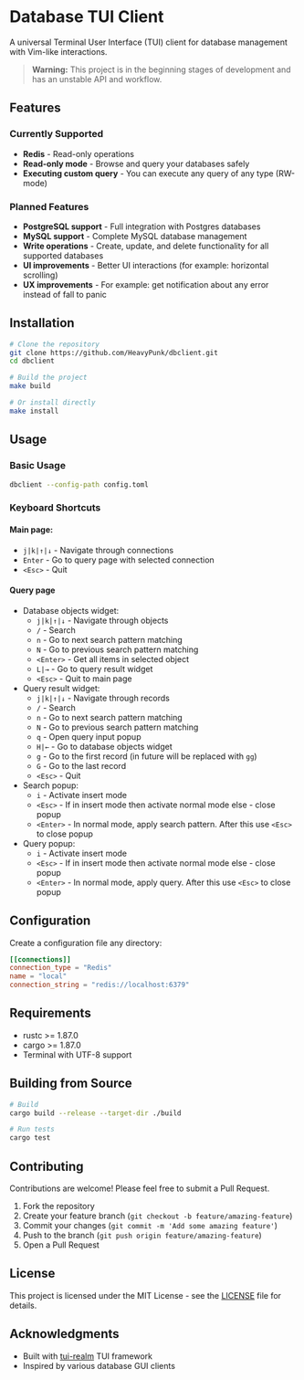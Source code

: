 # Database TUI Client

A universal Terminal User Interface (TUI) client for database management with Vim-like interactions.

> **Warning:** This project is in the beginning stages of development and has an unstable API and workflow.

## Features

### Currently Supported
- **Redis** - Read-only operations
- **Read-only mode** - Browse and query your databases safely
- **Executing custom query** - You can execute any query of any type (RW-mode)

### Planned Features
- **PostgreSQL support** - Full integration with Postgres databases
- **MySQL support** - Complete MySQL database management
- **Write operations** - Create, update, and delete functionality for all supported databases
- **UI improvements** - Better UI interactions (for example: horizontal scrolling)
- **UX improvements** - For example: get notification about any error instead of fall to panic

## Installation

```bash
# Clone the repository
git clone https://github.com/HeavyPunk/dbclient.git
cd dbclient

# Build the project
make build

# Or install directly
make install
```

## Usage

### Basic Usage

```bash
dbclient --config-path config.toml
```

### Keyboard Shortcuts

#### Main page:
- `j|k|↑|↓` - Navigate through connections
- `Enter` - Go to query page with selected connection
- `<Esc>` - Quit

#### Query page
- Database objects widget:
    - `j|k|↑|↓` - Navigate through objects
    - `/` - Search
    - `n` - Go to next search pattern matching
    - `N` - Go to previous search pattern matching
    - `<Enter>` - Get all items in selected object
    - `L|→` - Go to query result widget
    - `<Esc>` - Quit to main page
- Query result widget:
    - `j|k|↑|↓` - Navigate through records
    - `/` - Search
    - `n` - Go to next search pattern matching
    - `N` - Go to previous search pattern matching
    - `q` - Open query input popup
    - `H|←` - Go to database objects widget
    - `g` - Go to the first record (in future will be replaced with `gg`)
    - `G` - Go to the last record
    - `<Esc>` - Quit
- Search popup:
    - `i` - Activate insert mode
    - `<Esc>` - If in insert mode then activate normal mode else - close popup
    - `<Enter>` - In normal mode, apply search pattern. After this use `<Esc>` to close popup
- Query popup:
    - `i` - Activate insert mode
    - `<Esc>` - If in insert mode then activate normal mode else - close popup
    - `<Enter>` - In normal mode, apply query. After this use `<Esc>` to close popup

## Configuration

Create a configuration file any directory:

```toml
[[connections]]
connection_type = "Redis"
name = "local"
connection_string = "redis://localhost:6379"
```

## Requirements

- rustc >= 1.87.0
- cargo >= 1.87.0
- Terminal with UTF-8 support

## Building from Source

```bash
# Build
cargo build --release --target-dir ./build

# Run tests
cargo test
```

## Contributing

Contributions are welcome! Please feel free to submit a Pull Request.

1. Fork the repository
2. Create your feature branch (`git checkout -b feature/amazing-feature`)
3. Commit your changes (`git commit -m 'Add some amazing feature'`)
4. Push to the branch (`git push origin feature/amazing-feature`)
5. Open a Pull Request

## License

This project is licensed under the MIT License - see the [LICENSE](LICENSE) file for details.

## Acknowledgments

- Built with [tui-realm](https://github.com/veeso/tui-realm) TUI framework
- Inspired by various database GUI clients
